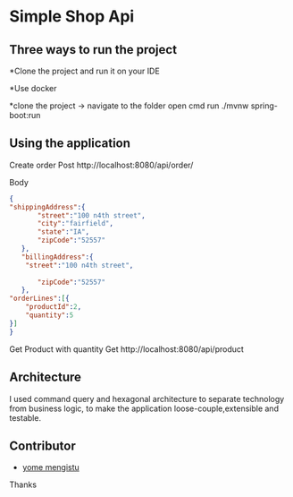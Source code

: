 # Simple Shop Api
## <a name="contributor"></a>Three ways to run the project
*Clone the project and run it on your IDE

*Use docker 

*clone the project -> navigate to the folder open cmd run ./mvnw spring-boot:run


## <a name="using-application"></a>Using the application
Create order Post 
http://localhost:8080/api/order/ 

Body
```json
{
"shippingAddress":{
       "street":"100 n4th street",
       "city":"fairfield",
       "state":"IA",
       "zipCode":"52557"
   },
   "billingAddress":{
    "street":"100 n4th street",
      
       "zipCode":"52557"
   },
"orderLines":[{
    "productId":2,
    "quantity":5
}]
}
```

Get Product with quantity Get http://localhost:8080/api/product

## <a name="contributor"></a>Architecture

I used command query and hexagonal architecture to separate technology from business logic, to make the application loose-couple,extensible and testable. 


## <a name="contributor"></a>Contributor

* [yome mengistu](https://www.linkedin.com/yome-mengistu)

Thanks
